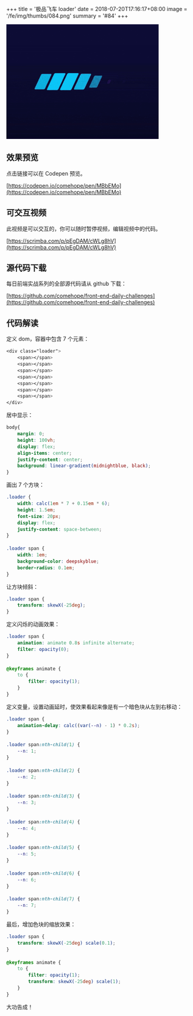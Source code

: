+++
title = '极品飞车 loader'
date = 2018-07-20T17:16:17+08:00
image = '/fe/img/thumbs/084.png'
summary = '#84'
+++

![](./work.gif)

## 效果预览

点击链接可以在 Codepen 预览。

[https://codepen.io/comehope/pen/MBbEMo](https://codepen.io/comehope/pen/MBbEMo)

## 可交互视频

此视频是可以交互的，你可以随时暂停视频，编辑视频中的代码。

[https://scrimba.com/p/pEgDAM/cWLg8hV](https://scrimba.com/p/pEgDAM/cWLg8hV)

## 源代码下载

每日前端实战系列的全部源代码请从 github 下载：

[https://github.com/comehope/front-end-daily-challenges](https://github.com/comehope/front-end-daily-challenges)

## 代码解读

定义 dom，容器中包含 7 个元素：
```css
<div class="loader">
    <span></span>
    <span></span>
    <span></span>
    <span></span>
    <span></span>
    <span></span>
    <span></span>
</div>
```

居中显示：
```css
body{
    margin: 0;
    height: 100vh;
    display: flex;
    align-items: center;
    justify-content: center;
    background: linear-gradient(midnightblue, black);
}
```

画出 7 个方块：
```css
.loader {
    width: calc(1em * 7 + 0.15em * 6);
    height: 1.5em;
    font-size: 20px;
    display: flex;
    justify-content: space-between;
}

.loader span {
    width: 1em;
    background-color: deepskyblue;
    border-radius: 0.1em;
}
```

让方块倾斜：
```css
.loader span {
    transform: skewX(-25deg);
}
```

定义闪烁的动画效果：
```css
.loader span {
    animation: animate 0.8s infinite alternate;
    filter: opacity(0);
}

@keyframes animate {
    to {
        filter: opacity(1);
    }
}
```

定义变量，设置动画延时，使效果看起来像是有一个暗色块从左到右移动：
```css
.loader span {
    animation-delay: calc((var(--n) - 1) * 0.2s);
}

.loader span:nth-child(1) {
    --n: 1;
}

.loader span:nth-child(2) {
    --n: 2;
}

.loader span:nth-child(3) {
    --n: 3;
}

.loader span:nth-child(4) {
	--n: 4;
}

.loader span:nth-child(5) {
	--n: 5;
}

.loader span:nth-child(6) {
	--n: 6;
}

.loader span:nth-child(7) {
	--n: 7;
}
```

最后，增加色块的缩放效果：
```css
.loader span {
    transform: skewX(-25deg) scale(0.1);
}

@keyframes animate {
    to {
        filter: opacity(1);
        transform: skewX(-25deg) scale(1);
    }
}
```

大功告成！
